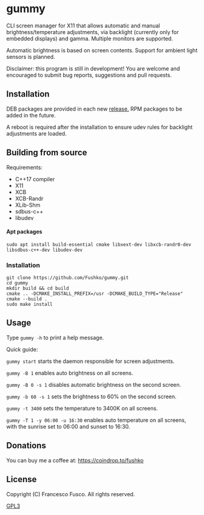 # gummy

CLI screen manager for X11 that allows automatic and manual brightness/temperature adjustments, via backlight (currently only for embedded displays) and gamma. Multiple monitors are supported.

Automatic brightness is based on screen contents. Support for ambient light sensors is planned.

Disclaimer: this program is still in development! You are welcome and encouraged to submit bug reports, suggestions and pull requests.

## Installation

DEB packages are provided in each new [release.](https://github.com/Fushko/gummy/releases) RPM packages to be added in the future.

A reboot is required after the installation to ensure udev rules for backlight adjustments are loaded.

## Building from source

Requirements:

- C++17 compiler
- X11
- XCB
- XCB-Randr
- XLib-Shm
- sdbus-c++
- libudev

#### Apt packages

`sudo apt install build-essential cmake libxext-dev libxcb-randr0-dev libsdbus-c++-dev libudev-dev`

### Installation

```
git clone https://github.com/Fushko/gummy.git
cd gummy
mkdir build && cd build
cmake .. -DCMAKE_INSTALL_PREFIX=/usr -DCMAKE_BUILD_TYPE="Release"
cmake --build .
sudo make install
```

## Usage

Type `gummy -h` to print a help message.

Quick guide:

`gummy start` starts the daemon responsible for screen adjustments.

`gummy -B 1` enables auto brightness on all screens.

`gummy -B 0 -s 1` disables automatic brightness on the second screen.

`gummy -b 60 -s 1` sets the brightness to 60% on the second screen.

`gummy -t 3400` sets the temperature to 3400K on all screens.

`gummy -T 1 -y 06:00 -u 16:30` enables auto temperature on all screens, with the sunrise set to 06:00 and sunset to 16:30.

## Donations

You can buy me a coffee at: https://coindrop.to/fushko

## License

Copyright (C) Francesco Fusco. All rights reserved.

[GPL3](https://github.com/Fushko/gummy/blob/master/LICENSE)


